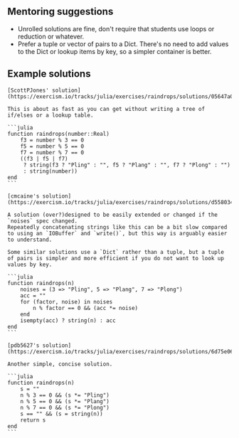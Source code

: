 ## Mentoring suggestions

- Unrolled solutions are fine, don't require that students use loops or reduction or whatever.
- Prefer a tuple or vector of pairs to a Dict. There's no need to add values to the Dict or lookup items by key, so a simpler container is better.


## Example solutions

````
[ScottPJones' solution](https://exercism.io/tracks/julia/exercises/raindrops/solutions/05647a0a81ab43fdacf8f872d113df51).

This is about as fast as you can get without writing a tree of if/elses or a lookup table.

```julia
function raindrops(number::Real)
    f3 = number % 3 == 0
    f5 = number % 5 == 0
    f7 = number % 7 == 0
    ((f3 | f5 | f7)
     ? string(f3 ? "Pling" : "", f5 ? "Plang" : "", f7 ? "Plong" : "")
     : string(number))
end
```

[cmcaine's solution](https://exercism.io/tracks/julia/exercises/raindrops/solutions/d558034438c64bb9a949f90cfcdaad6a)

A solution (over?)designed to be easily extended or changed if the `noises` spec changed.
Repeatedly concatenating strings like this can be a bit slow compared to using an `IOBuffer` and `write()`, but this way is arguably easier to understand.

Some similar solutions use a `Dict` rather than a tuple, but a tuple of pairs is simpler and more efficient if you do not want to look up values by key.

```julia
function raindrops(n)
    noises = (3 => "Pling", 5 => "Plang", 7 => "Plong")
    acc = ""
    for (factor, noise) in noises
        n % factor == 0 && (acc *= noise)
    end
    isempty(acc) ? string(n) : acc
end
```

[pdb5627's solution](https://exercism.io/tracks/julia/exercises/raindrops/solutions/6d75e061da90439c8d38b38e1ad8c53c)

Another simple, concise solution.

```julia
function raindrops(n)
    s = ""
    n % 3 == 0 && (s *= "Pling")
    n % 5 == 0 && (s *= "Plang")
    n % 7 == 0 && (s *= "Plong")
    s == "" && (s = string(n))
    return s
end
```
````
